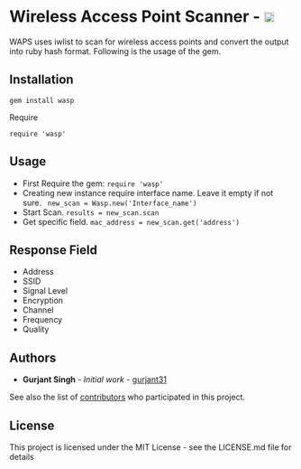 # Wireless Access Point Scanner - <a href="https://badge.fury.io/rb/waps"><img src="https://badge.fury.io/rb/waps.svg" alt="Gem Version" height="18"></a>

WAPS uses iwlist to scan for wireless access points and convert the output into ruby hash format. Following is the usage of the gem.

## Installation

```
gem install wasp
```
Require

```
require 'wasp'
```

## Usage

* First Require the gem: ``` require 'wasp' ```
* Creating new instance require interface name. Leave it empty if not sure. ``` new_scan = Wasp.new('Interface_name')```
* Start Scan. ```results = new_scan.scan``` 
* Get specific field. ``` mac_address = new_scan.get('address') ```

## Response Field

* Address
* SSID
* Signal Level
* Encryption
* Channel
* Frequency
* Quality

## Authors

* **Gurjant Singh** - *Initial work* - [gurjant31](https://github.com/gurjant31)

See also the list of [contributors](https://github.com/gurjant31/waps/contributors) who participated in this project.

## License

This project is licensed under the MIT License - see the LICENSE.md file for details
